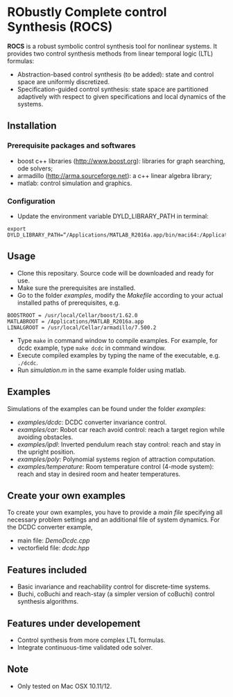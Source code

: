 # RObustly Complete control Synthesis (ROCS)

**ROCS** is a robust symbolic control synthesis tool for nonlinear systems. It provides two control synthesis methods from linear temporal logic (LTL) formulas:
- Abstraction-based control synthesis (to be added): state and control space are uniformly discretized.
- Specification-guided control synthesis: state space are partitioned adaptively with respect to given specifications and local dynamics of the systems.

## Installation
### Prerequisite packages and softwares
 - boost c++ libraries (http://www.boost.org): libraries for graph searching, ode solvers;
 - armadillo (http://arma.sourceforge.net): a c++ linear algebra library;
 - matlab: control simulation and graphics.
### Configuration
 - Update the environment variable DYLD_LIBRARY_PATH in terminal:
```
export DYLD_LIBRARY_PATH=“/Applications/MATLAB_R2016a.app/bin/maci64:/Applications/MATLAB_R2016a.app/sys/os/maci64:$DYLD_LIBRARY_PATH”
```


## Usage
- Clone this repositary. Source code will be downloaded and ready for use.
- Make sure the prerequisites are installed.
- Go to the folder *examples*, modify the *Makefile* according to your actual installed paths of prerequisites, e.g.
```
BOOSTROOT = /usr/local/Cellar/boost/1.62.0
MATLABROOT = /Applications/MATLAB_R2016a.app
LINALGROOT = /usr/local/Cellar/armadillo/7.500.2
```
- Type `make` in command window to compile examples. For example, for dcdc example, type `make dcdc` in command window.
- Execute compiled examples by typing the name of the executable, e.g. `./dcdc`.
- Run *simulation.m* in the same example folder using matlab.

## Examples
Simulations of the examples can be found under the folder *examples*:
- *examples/dcdc*: DCDC converter invariance control.
- *examples/car*: Robot car reach avoid control: reach a target region while avoiding obstacles.
- *examples/ipdl*: Inverted pendulum reach stay control: reach and stay in the upright position.
- *examples/poly*: Polynomial systems region of attraction computation.
- *examples/temperature*: Room temperature control (4-mode system): reach and stay in desired room and heater temperatures.

## Create your own examples
To create your own examples, you have to provide a *main file* specifying all necessary problem settings and an additional file of system dynamics. For the DCDC converter example,
- main file: *DemoDcdc.cpp*
- vectorfield file: *dcdc.hpp*

## Features included
- Basic invariance and reachability control for discrete-time systems.
- Buchi, coBuchi and reach-stay (a simpler version of coBuchi) control synthesis algorithms.

## Features under developement
- Control synthesis from more complex LTL formulas.
- Integrate continuous-time validated ode solver.


## Note
- Only tested on Mac OSX 10.11/12.